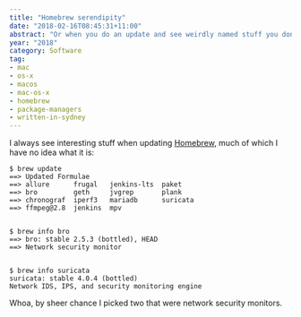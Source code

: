 ```yaml
---
title: "Homebrew serendipity"
date: "2018-02-16T08:45:31+11:00"
abstract: "Or when you do an update and see weirdly named stuff you don’t recognise"
year: "2018"
category: Software
tag:
- mac
- os-x
- macos
- mac-os-x
- homebrew
- package-managers
- written-in-sydney
---
```

I always see interesting stuff when updating [Homebrew], much of which I have no idea what it is:

    $ brew update
    ==> Updated Formulae
    ==> allure      frugal   jenkins-lts  paket
    ==> bro         geth     jvgrep       plank  
    ==> chronograf  iperf3   mariadb      suricata
    ==> ffmpeg@2.8  jenkins  mpv          

    
    $ brew info bro
    ==> bro: stable 2.5.3 (bottled), HEAD
    ==> Network security monitor

    
    $ brew info suricata
    suricata: stable 4.0.4 (bottled)
    Network IDS, IPS, and security monitoring engine

Whoa, by sheer chance I picked two that were network security monitors.

[Homebrew]: https://brew.sh

